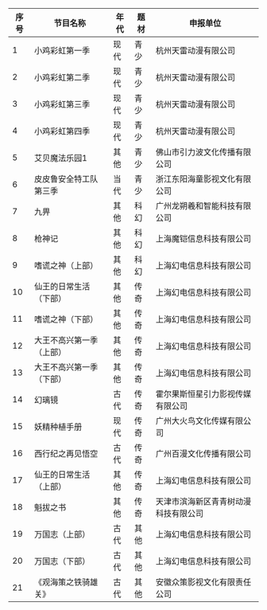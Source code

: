  序号 | 节目名称 | 年代 | 题材 | 申报单位 
---|---|---|---|---
 1 | 小鸡彩虹第一季 | 现代 | 青少 | 杭州天雷动漫有限公司 
 2 | 小鸡彩虹第二季 | 现代 | 青少 | 杭州天雷动漫有限公司 
 3 | 小鸡彩虹第三季 | 现代 | 青少 | 杭州天雷动漫有限公司 
 4 | 小鸡彩虹第四季 | 现代 | 青少 | 杭州天雷动漫有限公司 
 5 | 艾贝魔法乐园1 | 其他 | 青少 | 佛山市引力波文化传播有限公司 
 6 | 皮皮鲁安全特工队第三季 | 当代 | 青少 | 浙江东阳海童影视文化有限公司 
 7 | 九畀 | 其他 | 科幻 | 广州龙朔羲和智能科技有限公司 
 8 | 枪神记 | 其他 | 科幻 | 上海魔铠信息科技有限公司 
 9 | 嗜谎之神（上部） | 其他 | 科幻 | 上海幻电信息科技有限公司 
 10 | 仙王的日常生活（下部） | 其他 | 传奇 | 上海幻电信息科技有限公司 
 11 | 嗜谎之神（下部） | 其他 | 传奇 | 上海幻电信息科技有限公司 
 12 | 大王不高兴第一季（上部） | 其他 | 传奇 | 上海幻电信息科技有限公司 
 13 | 大王不高兴第一季 （下部） | 其他 | 传奇 | 上海幻电信息科技有限公司 
 14 | 幻璃镜 | 古代 | 传奇 | 霍尔果斯恒星引力影视传媒有限公司 
 15 | 妖精种植手册 | 现代 | 传奇 | 广州大火鸟文化传媒有限公司 
 16 | 西行纪之再见悟空 | 古代 | 传奇 | 广州百漫文化传播有限公司 
 17 | 仙王的日常生活（上部） | 其他 | 传奇 | 上海幻电信息科技有限公司 
 18 | 魁拔之书 | 其他 | 传奇 | 天津市滨海新区青青树动漫科技有限公司 
 19 | 万国志（上部） | 古代 | 其他 | 上海幻电信息科技有限公司 
 20 | 万国志（下部） | 古代 | 其他 | 上海幻电信息科技有限公司 
 21 | 《观海策之铁骑雄关》 | 古代 | 其他 | 安徽众策影视文化有限责任公司 
